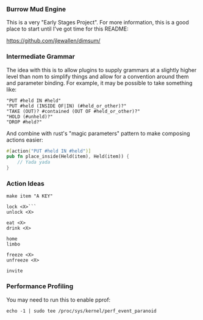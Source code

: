 ### Burrow Mud Engine

This is a very "Early Stages Project". For more information, this is a good
place to start until I've got time for this README:

https://github.com/jlewallen/dimsum/

### Intermediate Grammar

The idea with this is to allow plugins to supply grammars at a slightly higher
level than nom to simplify things and allow for a convention around them and
parameter binding. For example, it may be possible to take something like:

```
"PUT #held IN #held"
"PUT #held (INSIDE OF|IN) (#held_or_other)?"
"TAKE (OUT)? #contained (OUT OF #held_or_other)?"
"HOLD (#unheld)?"
"DROP #held?"
```

And combine with rust's "magic parameters" pattern to make composing actions easier:

```rust
#[action("PUT #held IN #held")]
pub fn place_inside(Held(item), Held(item)) {
    // Yada yada
}
```

### Action Ideas

```
make item "A KEY"

lock <X>```
unlock <X>

eat <X>
drink <X>

home
limbo

freeze <X>
unfreeze <X>

invite
```

### Performance Profiling

You may need to run this to enable pprof:

```
echo -1 | sudo tee /proc/sys/kernel/perf_event_paranoid
```